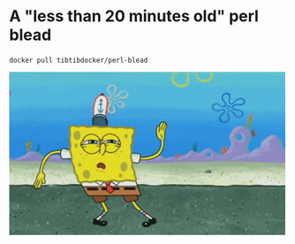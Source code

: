 # A "less than 20 minutes old" perl blead

`docker pull tibtibdocker/perl-blead`

![](dancingbob.gif)
